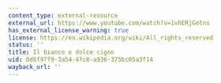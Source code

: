 ```yaml
---
content_type: external-resource
external_url: https://www.youtube.com/watch?v=1vhERjGetns
has_external_license_warning: true
license: https://en.wikipedia.org/wiki/All_rights_reserved
status: ''
title: Il bianco e dolce cigno
uid: 0d6f97f9-3a54-4fc8-a936-375bc05a3f14
wayback_url: ''
---
```

